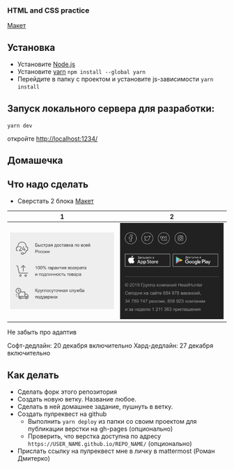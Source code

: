 ### HTML and CSS practice

[Макет](https://www.figma.com/file/15m1YmCgsCF85PObn0lQaQ/%D0%A1%D0%BA%D0%B2%D0%BE%D0%B7%D0%BD%D0%B0%D1%8F-%D0%B4%D0%BE%D0%BC%D0%B0%D1%88%D0%BA%D0%B0?node-id=91%3A999)

## Установка
* Установите [Node.js](https://nodejs.org/en)
* Установите [yarn](https://yarnpkg.com/lang/en/docs/install/)
  `npm install --global yarn`
* Перейдите в папку с проектом и установите js-зависимости
  `yarn install`

## Запуск локального сервера для разработки:
`yarn dev`

откройте [http://localhost:1234/](http://localhost:1234/)


## Домашечка
## Что надо сделать
* Сверстать 2 блока [Макет](https://www.figma.com/file/15m1YmCgsCF85PObn0lQaQ/%D0%A1%D0%BA%D0%B2%D0%BE%D0%B7%D0%BD%D0%B0%D1%8F-%D0%B4%D0%BE%D0%BC%D0%B0%D1%88%D0%BA%D0%B0?node-id=91%3A999)

1 | 2 |
--- | ---
![](images/homework-2.png)|![](images/homework-3.png)

Не забыть про адаптив

Софт-дедлайн: 20 декабря включительно
Хард-дедлайн: 27 декабря включительно

## Как делать
* Сделать форк этого репозитория
* Создать новую ветку. Название любое.
* Сделать в ней домашнее задание, пушнуть в ветку.
* Создать пулреквест на github
  * Выполнить `yarn deploy` из папки со своим проектом для публикации верстки на gh-pages (опционально)
  * Проверить, что верстка доступна по адресу `https://USER_NAME.github.io/REPO_NAME/` (опционально)
* Прислать ссылку на пулреквест мне в личку в mattermost (Роман Дмитерко)

